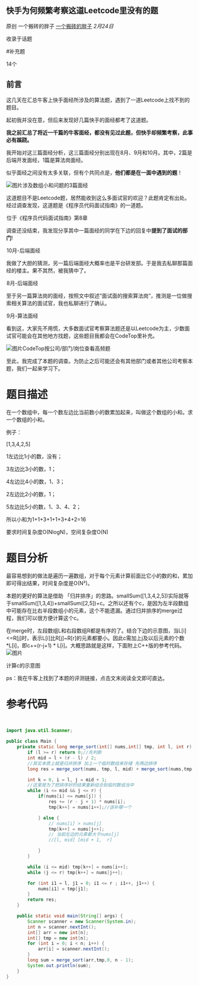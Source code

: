 ## 快手为何频繁考察这道Leetcode里没有的题

原创 一个搬砖的胖子 [一个搬砖的胖子](javascript:void(0);) *2月24日*

收录于话题

\#补充题

14个

## 前言

这几天在汇总牛客上快手面经所涉及的算法题，遇到了一道Leetcode上找不到的题目。

起初我并没在意，但后来发现好几篇快手的面经都考了这道题。

**我之前汇总了将近一千篇的牛客面经，都没有见过此题，但快手却频繁考察，此事必有蹊跷。**

我开始对这三篇面经分析，这三篇面经分别出现在8月、9月和10月。其中，2篇是后端开发面经，1篇是算法岗面经。

似乎面经之间没有太多关联，但有个共同点是，**他们都是在一面中遇到的题**！

![图片](https://mmbiz.qpic.cn/mmbiz_png/oD5ruyVxxVGBCSSXSQ9zXTEIeoht9YapF7aEuKUaQh6xN8cS6FwX6s3U1c2g1ibb23ov9KcA63QX7H3avrRu8Lg/640?wx_fmt=png&tp=webp&wxfrom=5&wx_lazy=1&wx_co=1)涉及数组小和问题的3篇面经

这道题目不是Leetcode题，居然能收到这么多面试官的欢迎？此题肯定有出处。经过调查发现，这道题是《程序员代码面试指南》的一道题。

![图片](data:image/gif;base64,iVBORw0KGgoAAAANSUhEUgAAAAEAAAABCAYAAAAfFcSJAAAADUlEQVQImWNgYGBgAAAABQABh6FO1AAAAABJRU5ErkJggg==)位于《程序员代码面试指南》第8章

调查还没结束，我发现分享其中一篇面经的同学在下边的回复中**提到了面试的部门**!

![图片](data:image/gif;base64,iVBORw0KGgoAAAANSUhEUgAAAAEAAAABCAYAAAAfFcSJAAAADUlEQVQImWNgYGBgAAAABQABh6FO1AAAAABJRU5ErkJggg==)10月-后端面经

我做了大胆的猜测，另一篇后端面经大概率也是平台研发部。于是我去私聊那篇面经的楼主。果不其然，被我猜中了。

![图片](data:image/gif;base64,iVBORw0KGgoAAAANSUhEUgAAAAEAAAABCAYAAAAfFcSJAAAADUlEQVQImWNgYGBgAAAABQABh6FO1AAAAABJRU5ErkJggg==)8月-后端面经

至于另一篇算法岗的面经，按照文中叙述“面试面的搜索算法岗”，推测是一位做搜索相关算法的面试官，我也私聊进行了确认。

![图片](data:image/gif;base64,iVBORw0KGgoAAAANSUhEUgAAAAEAAAABCAYAAAAfFcSJAAAADUlEQVQImWNgYGBgAAAABQABh6FO1AAAAABJRU5ErkJggg==)9月-算法面经

看到这，大家先不用慌，大多数面试官考察算法题还是以Leetcode为主，少数面试官可能会在其他地方找题，这些题目我都会在CodeTop里补充。

![图片](https://mmbiz.qpic.cn/mmbiz_png/oD5ruyVxxVGBCSSXSQ9zXTEIeoht9YapLyGtA3BtEpTbqhemGwtueibd1uicVMAKWo2zvTewlOc5Hblhs7GZWk6A/640?wx_fmt=png&tp=webp&wxfrom=5&wx_lazy=1&wx_co=1)CodeTop按公司/部门/岗位查看高频题

至此，我完成了本题的调查。为防止之后可能还会有其他部门或者其他公司考察本题，我们一起来学习下。

# 题目描述

在一个数组中，每一个数左边比当前数小的数累加起来，叫做这个数组的小和。求一个数组的小和。

例子：

[1,3,4,2,5]

1左边比1小的数，没有；

3左边比3小的数，1；

4左边比4小的数，1、3；

2左边比2小的数，1；

5左边比5小的数，1、3、4、2；

所以小和为1+1+3+1+1+3+4+2=16

要求时间复杂度O(NlogN)，空间复杂度O(N)

# 题目分析

最容易想到的做法是遍历一遍数组，对于每个元素计算前面比它小的数的和，累加即可得出结果，时间复杂度是O(N²)。

本题的更好的算法是借助 「归并排序」的思路。smallSum([1,3,4,2,5])实际就等于smallSum([1,3,4])+smallSum([2,5])+c。之所以还有个c，是因为左半段数组中可能存在比右半段数组小的元素，这个不能遗漏。通过归并排序的merge过程，我们可以很方便计算这个c。

在merge时，左段数组L和右段数组R都是有序的了。结合下边的示意图，当L[i]<=R[j]时，表示L[i]比R[j]~R[r]的元素都要小。因此c需加上j及以后元素的个数*L[i]，即c+=(r-j+1) * L[i]。大概思路就是这样，下面附上C++版的参考代码。![图片](https://mmbiz.qpic.cn/mmbiz_png/oD5ruyVxxVGBCSSXSQ9zXTEIeoht9YapV2L36xB0JowvsGjyeDZvjftaK8VrJuNqBibOSMgoxFWYe8ibdrVqkXcg/640?wx_fmt=png&tp=webp&wxfrom=5&wx_lazy=1&wx_co=1)

计算c的示意图

ps：我在牛客上找到了本题的评测链接，点击文末阅读全文即可直达。

# 参考代码

```java


import java.util.Scanner;

public class Main {
    private static long merge_sort(int[] nums,int[] tmp, int l, int r) {
        if (l >= r) return 0;//先判断
        int mid = l + (r - l) / 2;
        //其实本质上就是归并排序 加上一个临时数组来存储 先两边排序
        long res = merge_sort(nums, tmp, l, mid) + merge_sort(nums,tmp,mid + 1, r);

        int k = 0, i = l, j = mid + 1;
        //这里是为了把排序好的结果重新组合到临时数组当中
        while (i <= mid && j <= r) {
            if(nums[i] <= nums[j]) {
                res += (r - j + 1) * nums[i];
                tmp[k++] = nums[i++];//该补哪一个

            } else {
                // nums[i] > nums[j]
                tmp[k++] = nums[j++];
                // 当前左边的元素都大于nums[j]
                //[l, mid] [mid + 1,  r]

            }
        }

        while (i <= mid) tmp[k++] = nums[i++];
        while (j <= r) tmp[k++] = nums[j++];

        for (int i1 = l, j1 = 0; i1 <= r ; i1++, j1++) {
            nums[i1] = tmp[j1];
        }
        return res;
    }

    public static void main(String[] args) {
        Scanner scanner = new Scanner(System.in);
        int n = scanner.nextInt();
        int[] arr = new int[n];
        int[] tmp = new int[n];
        for (int i = 0; i < n; i++) {
            arr[i] = scanner.nextInt();
        }
        long sum = merge_sort(arr,tmp,0, n - 1);
        System.out.println(sum);
    }
}
```

